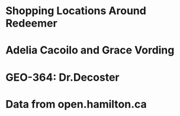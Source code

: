 # Shopping Locations Around Redeemer
# Adelia Cacoilo and Grace Vording
# GEO-364: Dr.Decoster
# Data from open.hamilton.ca
